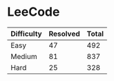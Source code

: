 # LeeCode

| Difficulty | Resolved | Total |
| :--------- | :------- | :---- |
| Easy       | 47       | 492   |
| Medium     | 81       | 837   |
| Hard       | 25       | 328   |
